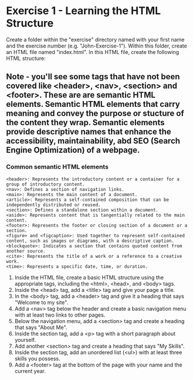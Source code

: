 # Exercise 1 - Learning the HTML Structure

Create a folder within the "exercise" directory named with your first name and the exercise number (e.g. "John-Exercise-1"). Within this folder, create an HTML file named "index.html". In this HTML file, create the following HTML structure:

## Note - you'll see some tags that have not been covered like &lt;header&gt;, &lt;nav&gt;, &lt;section&gt; and &lt;footer&gt;. These are are semantic HTML elements. Semantic HTML elements that carry meaning and convey the purpose or stucture of the content they wrap. Semantic elements provide descriptive names that enhance the accessibility, maintainability, abd SEO (Search Engine Optimization) of a webpage.

### Common semantic HTML elements

    <header>: Represents the introductory content or a container for a group of introductory content.
    <nav>: Defines a section of navigation links.
    <main>: Represents the main content of a document.
    <article>: Represents a self-contained composition that can be independently distributed or reused.
    <section>: Defines a standalone section within a document.
    <aside>: Represents content that is tangentially related to the main content.
    <footer>: Represents the footer or closing section of a document or a section.
    <figure> and <figcaption>: Used together to represent self-contained content, such as images or diagrams, with a descriptive caption.
    <blockquote>: Indicates a section that contains quoted content from another source.
    <cite>: Represents the title of a work or a reference to a creative work.
    <time>: Represents a specific date, time, or duration.

1. Inside the HTML file, create a basic HTML structure using the appropriate tags, including the &lt;html&gt;, &lt;head&gt;, and &lt;body&gt; tags.
2. Inside the &lt;head&gt; tag, add a &lt;title&gt; tag and give your page a title.
3. In the &lt;body&gt; tag, add a &lt;header&gt; tag and give it a heading that says "Welcome to my site".
4. Add a &lt;nav&gt; tag below the header and create a basic navigation menu with at least two links to other pages.
5. Below the navigation menu, add a &lt;section&gt; tag and create a heading that says "About Me".
6. Inside the section tag, add a &lt;p&gt; tag with a short paragraph about yourself.
7. Add another &lt;section&gt; tag and create a heading that says "My Skills".
8. Inside the section tag, add an unordered list (&lt;ul&gt;) with at least three skills you possess.
9. Add a &lt;footer&gt; tag at the bottom of the page with your name and the current year.
